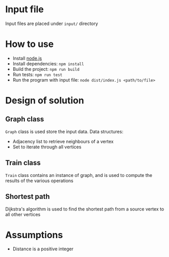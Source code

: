 
# Input file
Input files are placed under `input/` directory

# How to use
* Install [node.js](https://nodejs.org/en/download/)
* Install dependencies: `npm install`
* Build the project: `npm run build`
* Run tests: `npm run test`
* Run the program with input file: `node dist/index.js <path/to/file>`

# Design of solution

## Graph class
`Graph` class is used store the input data.
Data structures:
* Adjacency list to retrieve neighbours of a vertex
* Set to iterate through all vertices

## Train class
`Train` class contains an instance of graph, and is used to compute the results of the various operations

## Shortest path
Dijkstra's algorithm is used to find the shortest path from a source vertex to all other vertices

# Assumptions
* Distance is a positive integer